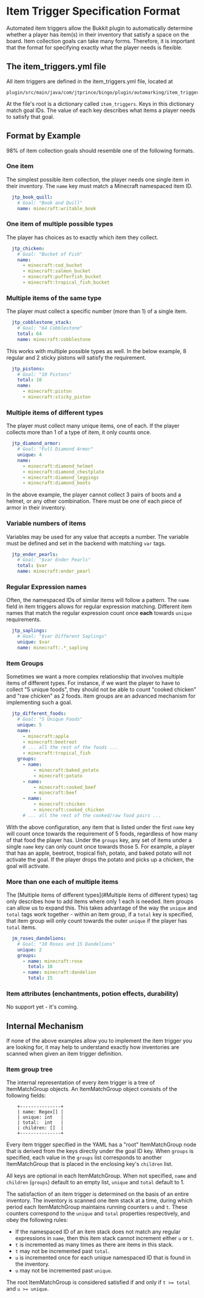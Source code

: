 # Item Trigger Specification Format

Automated item triggers allow the Bukkit plugin to automatically determine 
whether a player has item(s) in their inventory that satisfy a space on the 
board. Item collection goals can take many forms. Therefore, it is important 
that the format for specifying exactly what the player needs is flexible.

## The item_triggers.yml file

All item triggers are defined in the item_triggers.yml file, located at
```
plugin/src/main/java/com/jtprince/bingo/plugin/automarking/item_triggers.yml
```

At the file's root is a dictionary called `item_triggers`. Keys in this
dictionary match goal IDs. The value of each key describes what items a 
player needs to satisfy that goal.

## Format by Example

98% of item collection goals should resemble one of the following formats.

### One item

The simplest possible item collection, the player needs one single item in 
their inventory. The `name` key must match a Minecraft namespaced item ID.

```yaml
  jtp_book_quill:
    # Goal: "Book and Quill"
    name: minecraft:writable_book
```

### One item of multiple possible types

The player has choices as to exactly which item they collect.

```yaml
  jtp_chicken:
    # Goal: "Bucket of Fish"
    name:
      - minecraft:cod_bucket
      - minecraft:salmon_bucket
      - minecraft:pufferfish_bucket
      - minecraft:tropical_fish_bucket
```

### Multiple items of the same type

The player must collect a specific number (more than 1) of a single item.

```yaml
  jtp_cobblestone_stack:
    # Goal: "64 Cobblestone"
    total: 64
    name: minecraft:cobblestone
```

This works with multiple possible types as well. In the below example, 8 
regular and 2 sticky pistons will satisfy the requirement. 

```yaml
  jtp_pistons:
    # Goal: "10 Pistons"
    total: 10
    name: 
      - minecraft:piston
      - minecraft:sticky_piston
```

### Multiple items of different types

The player must collect many unique items, one of each. If the player 
collects more than 1 of a type of item, it only counts once.

```yaml
  jtp_diamond_armor:
    # Goal: "Full Diamond Armor"
    unique: 4
    name:
      - minecraft:diamond_helmet
      - minecraft:diamond_chestplate
      - minecraft:diamond_leggings
      - minecraft:diamond_boots
```

In the above example, the player cannot collect 3 pairs of boots and a 
helmet, or any other combination. There must be one of each piece of armor 
in their inventory.

### Variable numbers of items

Variables may be used for any value that accepts a number. The variable must 
be defined and set in the backend with matching `var` tags.

```yaml
  jtp_ender_pearls:
    # Goal: "$var Ender Pearls"
    total: $var
    name: minecraft:ender_pearl
```

### Regular Expression names

Often, the namespaced IDs of similar items will follow a pattern. The `name`
field in item triggers allows for regular expression matching. Different item
names that match the regular expression count once **each** towards `unique` 
requirements.

```yaml
  jtp_saplings:
    # Goal: "$var Different Saplings"
    unique: $var
    name: minecraft:.*_sapling
```

### Item Groups

Sometimes we want a more complex relationship that involves multiple items of
different types. For instance, if we want the player to have to collect "5
unique foods", they should not be able to count "cooked chicken" and "raw
chicken" as 2 foods. Item groups are an advanced mechanism for implementing 
such a goal.

```yaml
  jtp_different_foods:
    # Goal: "5 Unique Foods"
    unique: 5
    name:
      - minecraft:apple
      - minecraft:beetroot
      # ... all the rest of the foods ...
      - minecraft:tropical_fish
    groups:
      - name:
          - minecraft:baked_potato
          - minecraft:potato
      - name:
          - minecraft:cooked_beef
          - minecraft:beef
      - name:
          - minecraft:chicken
          - minecraft:cooked_chicken
      # ... all the rest of the cooked/raw food pairs ...
```

With the above configuration, any item that is listed under the first `name` 
key will count once towards the requirement of 5 foods, regardless of how 
many of that food the player has. Under the `groups` key, any set of items 
under a single `name` key can only count once towards those 5. For example, 
a player that has an apple, beetroot, tropical fish, potato, and baked 
potato will not activate the goal. If the player drops the potato and picks 
up a chicken, the goal will activate.

### More than one each of multiple items

The [Multiple items of different types](#Multiple items of different types) tag
only describes how to add items where only 1 each is needed. Item groups can 
allow us to expand this. This takes advantage of the way the `unique` and 
`total` tags work together - within an item group, if a `total` key is 
specified, that item group will only count towards the outer `unique` if the 
player has `total` items.

```yaml
  jm_roses_dandelions:
    # Goal: "10 Roses and 15 Dandelions"
    unique: 2
    groups:
      - name: minecraft:rose
        total: 10
      - name: minecraft:dandelion
        total: 15
```

### Item attributes (enchantments, potion effects, durability)

No support yet - it's coming.

## Internal Mechanism

If none of the above examples allow you to implement the item trigger you 
are looking for, it may help to understand exactly how inventories are 
scanned when given an item trigger definition.

### Item group tree

The internal representation of every item trigger is a tree of ItemMatchGroup 
objects. An ItemMatchGroup object consists of the following fields:

```
    +---------------+
    | name: Regex[] |
    | unique: int   |
    | total:  int   |
    | children: []  |
    +---------------+
```

Every item trigger specified in the YAML has a "root" ItemMatchGroup node that
is derived from the keys directly under the goal ID key. When `groups` is
specified, each value in the `groups` list corresponds to another ItemMatchGroup
that is placed in the enclosing key's `children` list.

All keys are optional in each ItemMatchGroup. When not specified, `name`
and `children` (`groups`) default to an empty list, `unique` and `total` 
default to 1.

The satisfaction of an item trigger is determined on the basis of an entire
inventory. The inventory is scanned one item stack at a time, during which
period each ItemMatchGroup maintains running counters `u` and `t`. These
counters correspond to the `unique` and `total` properties respectively, and
obey the following rules:

- If the namespaced ID of an item stack does not match any regular expressions
  in `name`, then this item stack cannot increment either `u` or `t`.
- `t` is incremented as many times as there are items in this stack.
- `t` may not be incremented past `total`.
- `u` is incremented once for each unique namespaced ID that is found in the 
  inventory.
- `u` may not be incremented past `unique`.

The root ItemMatchGroup is considered satisfied if and only if `t >= total` 
and `u >= unique`.
